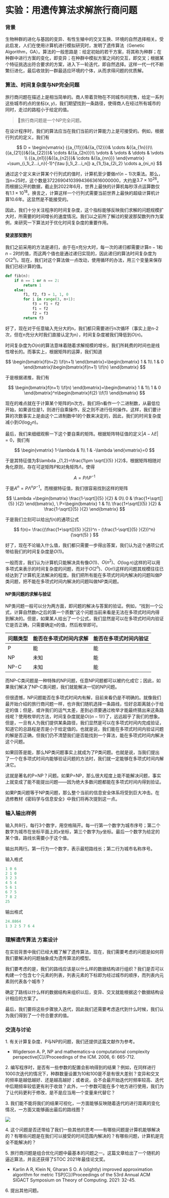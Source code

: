 # 实验：用遗传算法求解旅行商问题

### 背景

生物种群的进化与基因的变异、有性生殖中的交叉互换、环境的自然选择相关。受此启发，人们在使用计算机进行模拟研究时，发明了遗传算法（Genetic Algorithm，GA）。算法的一般思路是：给定初始的若干方案，将其称为种群；在种群中进行方案的变化，即变异；在种群中模拟方案之间的交互，即交叉；根据某个特征挑选出符合要求的方案，进入下一轮迭代，即自然选择。这样一代一代不断繁衍进化，最后收敛到一群最适应环境的个体，从而求得问题的优质解。

### 算法、时间复杂度与NP完全问题

旅行商问题在描述上是相当简单的。商人带着货物在不同城市间兜售，给定一系列这些城市的点的坐标$(x, y)$，我们期望找到一条路径，使得商人在经过所有城市的同时，走过的路程小于给定的值。

> 🍈旅行商问题是一个NP完全问题。

在设计程序时，我们的算法应当在我们当前的计算能力上是可接受的。例如，根据行列式的定义，我们有

$$
D = \begin{vmatrix}
{{a_{11}}}&{{a_{12}}}& \cdots &{{a_{1n}}}\\
{{a_{21}}}&{{a_{22}}}& \cdots &{{a_{2n}}}\\
 \vdots & \vdots & \ddots & \vdots \\
{{a_{n1}}}&{{a_{n2}}}& \cdots &{{a_{nn}}}
\end{vmatrix}
=\sum_{i_1i_2...i_n}(-1)^{\tau [i_1i_2...i_n]} a_{1i_1}a_{2i_2} \cdots a_{ni_n}
$$

通过这个定义来计算某个行列式的值时，计算机至少要做$n!(n-1)$次乘法。那么，当n=25时，这个数是$372269041039943663616000000$，大约是$3.7×10^{26}$。而根据公开的数据，截止到2022年6月，世界上最快的计算机每秒浮点运算数仅有$1.1×10^{18}$。换言之，计算这样一个行列式需要当前世界上最快的超级计算机计算10.6年。这显然是不能接受的。

因此，我们十分关注程序的时间复杂度，这个指标能够反映我们求解的问题规模扩大时，所需要的时间增长的速度情况。我们以之前所了解过的斐波那契数列作为案例，来研究一下算法对于优化时间复杂度的重要作用。

#### 斐波那契数列

我们之前采用的方法是递归，由于在$n$充分大时，每一次的递归都需要计算$n-1$和$n-2$时的值，而这两个值也是通过递归实现的，因此递归的算法时间复杂度为$O(2^n)$。现在，我们对这个算法做一点改动，使用循环的办法，用三个变量来保存我们已经计算的值。

```python
def fib(n):
    if n == 1 or n == 2:
        return 1
    else:
        f1, f2, f3 = 1, 1, 0
        for i in range(3, n+1):
            f3 = f1 + f2
            f1 = f2
            f2 = f3
        return f3
```

好了，现在对于任意输入充分大的n，我们都只需要进行n次循环（事实上是n-2次，但在n充分大时我们直接认定为n），时间复杂度被我们降低到$O(n)$。

时间复杂度为$O(n)$的算法意味着随着求解规模的增长，我们所耗费的时间也是线性增长的。而事实上，根据矩阵的运算，我们知道

$$
\begin{bmatrix}f(n+2)
 \\f(n+1)
\end{bmatrix}=\begin{bmatrix}
 1 & 1\\
 1 & 0
\end{bmatrix}\begin{bmatrix}f(n+1)
 \\f(n)
\end{bmatrix}
$$

于是根据递推，我们有

$$
\begin{bmatrix}f(n+1)
 \\f(n)
\end{bmatrix}=\begin{bmatrix}
 1 & 1\\
 1 & 0
\end{bmatrix}^n\begin{bmatrix}f(2)
 \\f(1)
\end{bmatrix}
$$

现在的难点就在于计算某个矩阵的n次方。我们将n看作一个二进制数，从最低位开始，如果该位是1，则进行自乘操作，反之则不进行任何操作。这样，我们要计算的次数事实上是由这个二进制数中1的个数来决定的，因此，我们的时间复杂度减小到$O(\log_2 n)$。

最后，我们来细细观察一下这个要自乘的矩阵。根据矩阵特征值的定义$|A-\lambda E|=0$，我们有

$$
\begin{vmatrix}
 1-\lambda  & 1\\
 1 & -\lambda 
\end{vmatrix}=0
$$

于是其特征值为$\lambda _{1,2}=\frac{1\pm \sqrt[]{5} }{2}$，根据矩阵相随对角化原则，存在可逆矩阵$P$和对角矩阵$\Lambda$，使得

$$
A=P\Lambda P^{-1}
$$

于是$A^n=P\Lambda ^n P^{-1}$。而根据特征值，我们很容易找到这样的矩阵

$$
\Lambda =\begin{bmatrix}
 \frac{1-\sqrt[]{5} }{2} & 0\\
  0 & \frac{1+\sqrt[]{5} }{2}
\end{bmatrix}, \ P=\begin{bmatrix}
 1 & 1\\
 \frac{1+\sqrt[]{5} }{2} & \frac{1-\sqrt[]{5} }{2}
\end{bmatrix}
$$

于是我们立刻可以给出$f(n)$的通项公式

$$
f(n)= \frac{(\frac{1+\sqrt[]{5} }{2})^n - (\frac{1-\sqrt[]{5} }{2})^n}{\sqrt{5} }
$$

好了，现在不论输入什么值，我们都只需要一步得出答案，我们认为这个通项公式带给我们的时间复杂度是$O(1)$。

一般而言，我们认为计算机只能解决具有像$O(1)$、$O(n^2)$、$O(\log n)$这样的可以用多项式来表示的时间复杂度的问题，而对于$O(2^n)$、$O(n!)$这样的问题其规模往往已经达到了计算机无法解决的程度。我们把所有能在多项式时间内解决的问题叫做P类问题，把不能在多项式时间内解决的问题叫做NP类问题。

#### NP类问题的求解与验证

NP类问题一般可以分为两方面，即问题的解决与答案的验证。例如，“找到一个公式，计算自然数$n$之后的第一个质数”这个问题当前来看是无法在多项式时间内得到解决的。但是，如果某人给出了一个公式，我们显然是可以在多项式时间内验证它是否正确，只需要确定$n$的值，然后枚举即可。

| 问题类型 | 能否在多项式时间内求解 | 能否在多项式时间内验证 |
| ---- | ----------- | ----------- |
| P    | 能           | 能           |
| NP   | 未知          | 能           |
| NP-C | 未知          | 能           |

而NP-C类问题是一种特殊的NP问题，任意NP问题都可以被约化成它；因此，如果我们解决了NP-C类问题，我们就能解决一切的NP问题。

但很遗憾，NP问题能否在多项式时间内有解，目前来看仍是不明确的。就像我们最开始介绍的旅行商问题一样，也许我们随机选择一条路线，恰好总距离就小于给定的值；但是，或许我们的运气太差，差到必须要通过枚举才能最终猜出来这条路线呢？使用枚举的方法，时间复杂度就是$O((n-1)!)$了，远远超乎了我们的想象。但是，一旦有人为我们提供某条路径，我们显然是可以在多项式时间内完成验证，知道它的总路程是否是小于给定值的。也就是说，我们能在多项式时间内验证问题的解是否正确，但我们仍不清楚我们是否能找到一个算法，能在多项式时间内解决这个问题。

如果回答是能，那么NP类问题事实上就成为了P类问题。也就是说，当我们提出了一个在多项式时间内能够验证问题的方法时，我们就一定能够在多项式时间内解决它。

这就是著名的P=NP？问题。如果P=NP，那么很大程度上能不能解决问题，事实上就变成了能不能提出问题——因为绝大多数问题都能在多项式时间内得到验证。

如果P类问题等于NP类问题，那么整个当前的信息安全体系将受到巨大冲击。在选修教材《密码学与信息安全》中我们将再次提到这一点。

### 输入输出样例

输入共8行，每行3个数字，用空格隔开。每一行第一个数字为城市序号；第二个数字为城市在坐标平面上的$x$坐标，第三个数字为$y$坐标。最后一个数字为给定的某个值，路线长需要小于这个值。

输出共两行。第一行为一个数字，表示最短路线长；第二行为城市名称序号。

输入格式

```python
1 0 6
2 1 0
3 2 3
4 5 4
5 6 1
6 7 5
7 8 2
25
```

输出格式

```python
24.8864
1 3 2 5 7 6 4
```

### 理解遗传算法  方案设计

在实验背景中我们已经大概了解了遗传算法，现在，我们需要考虑的问题是如何将我们要解决的问题抽象成为遗传算法的模型。

我们要考虑的是，我们的路线应该是以什么样的数据结构进行组织？我们是否可以构建一个包含七个元素的列表，列表元素的下标即为经过城市的顺序，而列表内元素则代表各个城市？

确定了路线以什么样的数据结构来组织以后，变异、交叉就能根据这个数据结构设计相应的方案了。

最后，我们要将这些步骤放入迭代，因此我们还需要考虑迭代到什么时候，我们认为我们得到了一个符合要求的值。

### 交流与讨论

1\. 有关计算复杂度、P与NP的问题，我们还提供这篇文献作为参考。

*   Wigderson A. P, NP and mathematics–a computational complexity perspective\[C]//Proceedings of the ICM. 2006, 6: 665-712.

2\. 编写程序时，是否有一些参数的配置会影响得到的结果？例如，在同样进行1000次迭代的情况下，种群数量设置为10和100是不是有很大差别？变异和交叉的频率是越低越好、还是越高越好；或者说，会不会最开始迭代时频率较高、迭代中后期频率较低更有利于收敛？此外，一个参数可能在多个地方进行使用，我们为了让代码更利于修改，是不是应当用一个变量来代替它？

3\. 我们能不能将我们的结果可视化，一方面能够反映随着迭代的进行距离的变化情况，一方面又能够画出最后的路线图？

![](image/result__x0n2NCC8k.jpg)

4\. 这个问题是否还带给了我们一些其他的思考——有哪些问题是计算机能够解决的？有哪些问题是在我们可以接受的时间范围内解决的？有哪些问题，计算机是完全不能解决的？

5\. 旅行商问题是组合优化问题中最基本的问题之一。这篇文章给出了一个随机的逼近算法，并且还获得了STOC 2021年最佳论文奖。

*   Karlin A R, Klein N, Gharan S O. A (slightly) improved approximation algorithm for metric TSP\[C]//Proceedings of the 53rd Annual ACM SIGACT Symposium on Theory of Computing. 2021: 32-45.

6\. 提出其他问题。
